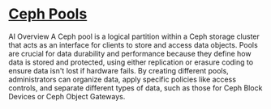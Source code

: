 # **[Ceph Pools]()**

AI Overview
A Ceph pool is a logical partition within a Ceph storage cluster that acts as an interface for clients to store and access data objects. Pools are crucial for data durability and performance because they define how data is stored and protected, using either replication or erasure coding to ensure data isn't lost if hardware fails. By creating different pools, administrators can organize data, apply specific policies like access controls, and separate different types of data, such as those for Ceph Block Devices or Ceph Object Gateways.
